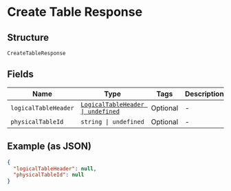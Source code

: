
# Create Table Response

## Structure

`CreateTableResponse`

## Fields

| Name | Type | Tags | Description |
|  --- | --- | --- | --- |
| `logicalTableHeader` | [`LogicalTableHeader \| undefined`](/doc/models/logical-table-header.md) | Optional | - |
| `physicalTableId` | `string \| undefined` | Optional | - |

## Example (as JSON)

```json
{
  "logicalTableHeader": null,
  "physicalTableId": null
}
```

